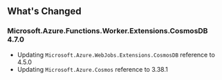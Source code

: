 ## What's Changed

<!-- Please add your release notes in the following format:
- My change description (#PR/#issue)
-->

### Microsoft.Azure.Functions.Worker.Extensions.CosmosDB 4.7.0

- Updating `Microsoft.Azure.WebJobs.Extensions.CosmosDB` reference to 4.5.0
- Updating `Microsoft.Azure.Cosmos` reference to 3.38.1
